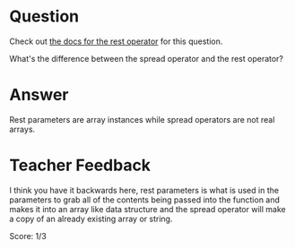 # Question
Check out [the docs for the rest operator](https://developer.mozilla.org/en-US/docs/Web/JavaScript/Reference/Functions/rest_parameters) for this question.

What's the difference between the spread operator and the rest operator?

# Answer
Rest parameters are array instances while spread operators are not real arrays.

# Teacher Feedback

I think you have it backwards here, rest parameters is what is used in the parameters to grab all of the contents being passed into the function and makes it into an array like data structure and the spread operator will make a copy of an already existing array or string. 

Score: 1/3
